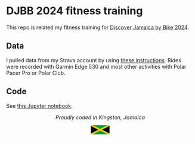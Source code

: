 # DJBB 2024 fitness training

This repo is related my fitness training for [Discover Jamaica by Bike 2024](https://discoverjamaicabybike.com).

## Data

I pulled data from my Strava account by using [these instructions](https://github.com/Cloudy17g35/strava-api/tree/main). Rides were recorded with Garmin Edge 530 and most other activities with Polar Pacer Pro or Polar Club.

## Code

See [this Jupyter notebook](./training.ipynb).

<p align=center>
  <em>Proudly coded in Kingston, Jamaica</em>
  <br>
  <img src="jamaica-flag.png" alt="Jamaica flag" width="50" />
</p>
